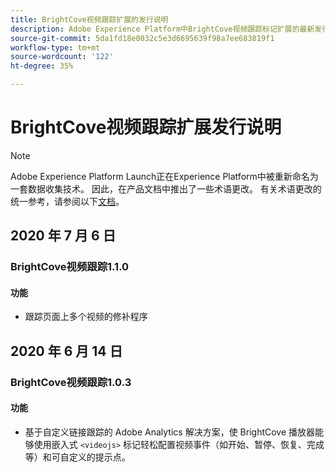 ```yaml
---
title: BrightCove视频跟踪扩展的发行说明
description: Adobe Experience Platform中BrightCove视频跟踪标记扩展的最新发行说明。
source-git-commit: 5da1fd18e0032c5e3d6695639f98a7ee683819f1
workflow-type: tm+mt
source-wordcount: '122'
ht-degree: 35%

---
```


# BrightCove视频跟踪扩展发行说明

>[!NOTE]
>
>Adobe Experience Platform Launch正在Experience Platform中被重新命名为一套数据收集技术。 因此，在产品文档中推出了一些术语更改。 有关术语更改的统一参考，请参阅以下[文档](../../../term-updates.md)。

## 2020 年 7 月 6 日

### BrightCove视频跟踪1.1.0

#### 功能

* 跟踪页面上多个视频的修补程序

## 2020 年 6 月 14 日

### BrightCove视频跟踪1.0.3

#### 功能

* 基于自定义链接跟踪的 Adobe Analytics 解决方案，使 BrightCove 播放器能够使用嵌入式 `<videojs>` 标记轻松配置视频事件（如开始、暂停、恢复、完成等）和可自定义的提示点。
